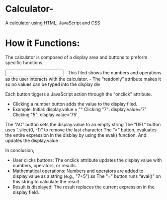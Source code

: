   # Calculator-
A calculator using HTML, JavaScript and CSS
  # How it Functions:

The calculator is composed of a display area and buttons to preform specific functions.

  <input type="text" name="display" readonly>
- This filed shows the numbers and operations as the user interacts with the calculator. 
- The “readonly” attribute makes it so no values can be typed into the display div

Each button tiggers a JavaScript action through the "onclick" attribute.
-	Clicking a number button adds the value to the display filed.
-	Example:
		Initial: display.value = ""
		Clicking "7": display.value='7'
		Clicking "5": display.value='75'

The “AC” button sets the display.value to an empty string
The “DEL” button uses “.slice(0, -1)” to remove the last character
The “=” button, evaluates the entire expression in the disblay by using the eval() function. And updates the display.value

In conclusion,
- User clicks buttons:
  The onclick attribute updates the display.value with numbers, operators, or results.
- Mathematical operations:
  Numbers and operators are added to display.value as a string (e.g., "7+5").ss
  The "=" button runs “eval()” on this string to calculate the result.
- Result is displayed:
  The result replaces the current expression in the display field.
